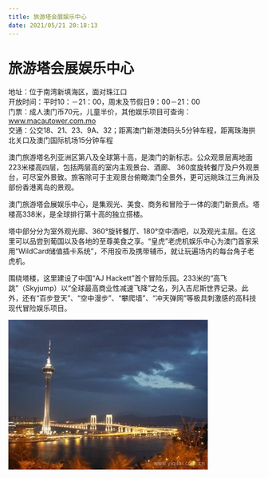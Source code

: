 ```yaml
---
title: 旅游塔会展娱乐中心  
date: 2021/05/21 20:18:13  
---
```

  
# 旅游塔会展娱乐中心  
地址：位于南湾新填海区，面对珠江口  
开放时间：平时10：－21：00，周末及节假日9：00－21：00  
门票：成人澳门币70元，儿童半价，其他娱乐项目可查询：www.macautower.com.mo  
交通：公交18、21、23、9A、32；距离澳门新港澳码头5分钟车程，距离珠海拱北关口及澳门国际机场15分钟车程  
  
澳门旅游塔名列亚洲区第八及全球第十高，是澳门的新标志。公众观景层离地面223米楼高四层，包括两层高的室内主观景台、酒廊、 360度旋转餐厅及户外观景台，可尽室外景致。旅客除可于主观景台俯瞰澳门全景外，更可远眺珠江三角洲及部份香港离岛的景观。  
  
澳门旅游塔会展娱乐中心，是集观光、美食、商务和冒险于一体的澳门新景点。塔楼高338米，是全球排行第十高的独立搭楼。  
  
塔中部分分为室外观光廊、360°旋转餐厅、180°空中酒吧，以及观光主层。在这里可以品尝到葡国以及各地的至尊美食之享。“皇虎”老虎机娱乐中心为澳门首家采用“WildCard储值插卡系统”，不用投币及携带辅币，就让玩遍场内的每台角子老虎机。  
  
围绕塔楼，这里建设了中国“AJ Hackett”首个冒险乐园。233米的“高飞跳”（Skyjump）以“全球最高商业性减速飞降”之名，列入吉尼斯世界记录。此外，还有“百步登天”、“空中漫步”、“攀爬墙”、“冲天弹网”等极具刺激感的高科技现代冒险娱乐项目。  
  
![](https://raw.githubusercontent.com/szqq0512/Pic/main/img/202201212101044.png)  
